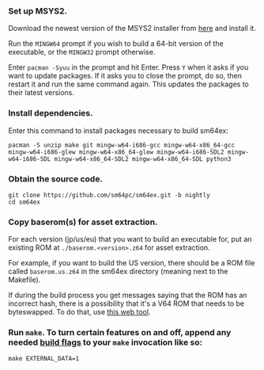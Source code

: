 ### Set up MSYS2.

Download the newest version of the MSYS2 installer from [here](https://github.com/msys2/msys2-installer/releases) and install it.

Run the `MINGW64` prompt if you wish to build a 64-bit version of the executable, or the `MINGW32` prompt otherwise.

Enter `pacman -Syuu` in the prompt and hit Enter. Press `Y` when it asks if you want to update packages. If it asks you to close the prompt, do so, then restart it and run the same command again. This updates the packages to their latest versions.

### Install dependencies.

Enter this command to install packages necessary to build sm64ex:

```
pacman -S unzip make git mingw-w64-i686-gcc mingw-w64-x86_64-gcc mingw-w64-i686-glew mingw-w64-x86_64-glew mingw-w64-i686-SDL2 mingw-w64-i686-SDL mingw-w64-x86_64-SDL2 mingw-w64-x86_64-SDL python3
```

### Obtain the source code.

```
git clone https://github.com/sm64pc/sm64ex.git -b nightly
cd sm64ex
```

### Copy baserom(s) for asset extraction.

For each version (jp/us/eu) that you want to build an executable for, put an existing ROM at
`./baserom.<version>.z64` for asset extraction.

For example, if you want to build the US version, there should be a ROM file called `baserom.us.z64` in the sm64ex directory (meaning next to the Makefile).

If during the build process you get messages saying that the ROM has an incorrect hash, there is a possibility that it's a V64 ROM that needs to be byteswapped. To do that, use [this web tool](https://hack64.net/tools/swapper.php).

### Run `make`. To turn certain features on and off, append any needed [build flags](https://github.com/sm64pc/sm64pc/wiki/Build-options) to your `make` invocation like so:

```
make EXTERNAL_DATA=1
```